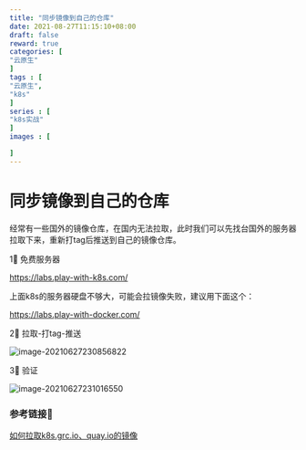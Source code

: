 ```yaml
---
title: "同步镜像到自己的仓库"
date: 2021-08-27T11:15:10+08:00
draft: false
reward: true
categories: [
"云原生"
]
tags : [
"云原生",
"k8s"
]
series : [
"k8s实战"
]
images : [

]
---
```


# 同步镜像到自己的仓库

经常有一些国外的镜像仓库，在国内无法拉取，此时我们可以先找台国外的服务器拉取下来，重新打tag后推送到自己的镜像仓库。

1⃣️ 免费服务器

https://labs.play-with-k8s.com/

上面k8s的服务器硬盘不够大，可能会拉镜像失败，建议用下面这个：

https://labs.play-with-docker.com/

2⃣️ 拉取-打tag-推送

![image-20210627230856822](https://cdn.tkaid.com/img/image-20210627230856822.png)

3⃣️ 验证

![image-20210627231016550](https://cdn.tkaid.com/img/image-20210627231016550.png)



### 参考链接🔗

[如何拉取k8s.grc.io、quay.io的镜像](https://www.lingjie.tech/article/2020-11-24/25)
